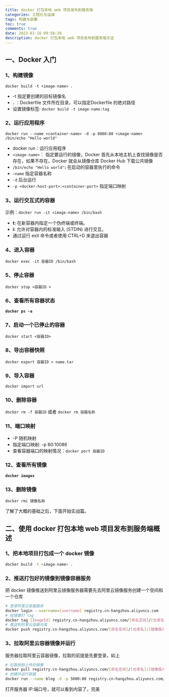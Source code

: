 ```yaml
---
title: docker 打包本地 web 项目发布到服务端
categories: 工程化与运维
tags: 构建与部署
toc: true
comments: true
date: 2023-01-16 09:58:28
description: docker 打包本地 web 项目发布到服务端方法
---
```

## 一、Docker 入门

### 1、构建镜像

`docker build -t <image-name> .`

- -t 指定要创建的目标镜像名
- **.** ：Dockerfile 文件所在目录，可以指定Dockerfile 的绝对路径
- 设置镜像标签: `docker build -t image-name:tag`

### 2、运行应用程序

`docker run --name <container-name> -d -p 8080:80 <image-name> /bin/echo "Hello world"`

- docker run：运行应用程序
- `<image-name>`： 指定要运行的镜像，Docker 首先从本地主机上查找镜像是否存在，如果不存在，Docker 就会从镜像仓库 Docker Hub 下载公共镜像
- `/bin/echo "Hello world"`**:** 在启动的容器里执行的命令
- `—name` 指定容器名称
- `-d` 后台运行
- `-p <docker-host-port>:<container-port>` 指定端口映射

### 3、运行交互式的容器

示例：`docker run -it <image-name> /bin/bash`

- **t:** 在新容器内指定一个伪终端或终端。
- **i:** 允许对容器内的标准输入 (STDIN) 进行交互。
- 通过运行 exit 命令或者使用 CTRL+D 来退出容器

### 4、进入容器

`docker exec -it 容器ID /bin/bash`

### 5、停止容器

`docker stop <容器ID >`

### 6、查看所有容器状态

**`docker ps -a`**

### 7、启动一个已停止的容器

`docker start <容器ID>`

### 8、导出容器快照

`docker export 容器ID > name.tar`

### 9、导入容器

`docker import url`

### 10、删除容器

`docker rm -f 容器ID` 或者 `docker rm 容器名称`

### 11、端口映射

- -P 随机映射
- 指定端口映射: -p 80:10086
- 查看容器端口的映射情况：`docker port 容器ID`

### 12、查看所有镜像

**`docker images`**

### 13、删除镜像

`docker rmi 镜像名称`

了解了大概的基础之后，下面开始实战篇。

## 二、使用 docker 打包本地 web 项目发布到服务端概述

### 1、把本地项目打包成一个 docker 镜像

```bash
docker build -t <image-name> .
```

### 2、推送打包好的镜像到镜像容器服务

把 docker 镜像推送到阿里云镜像服务器需要先去阿里云镜像服务创建一个空间和一个仓库

```bash
# 登录阿里云容器服务
docker login --username=[username] registry.cn-hangzhou.aliyuncs.com
# 给镜像打 tag
docker tag [ImageId] registry.cn-hangzhou.aliyuncs.com/[命名空间]/[仓库名]:[镜像版本号]
# 推送到阿里云容器仓库
docker push registry.cn-hangzhou.aliyuncs.com/[命名空间]/[仓库名]:[镜像版本号]
```

### 3、拉取阿里云容器镜像并运行

服务器拉取阿里云容器镜像，拉取的前提是先要登录，如上

```bash
# 拉取刚刚上传的镜像
docker pull registry.cn-hangzhou.aliyuncs.com/[命名空间]/[仓库名]:[镜像版本号]
# 创建并运行容器
docker run --name blog -d -p 5000:80 registry.cn-hangzhou.aliyuncs.com/命名空间]/[仓库名]:[镜像版本号]
```

打开服务器 IP:端口号，就可以看到内容了，完美

